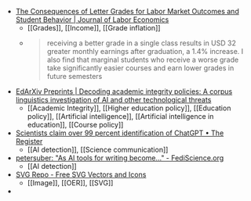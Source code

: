 - [The Consequences of Letter Grades for Labor Market Outcomes and Student Behavior | Journal of Labor Economics](https://www.journals.uchicago.edu/doi/abs/10.1086/719994?af=R)
	- [[Grades]], [[Income]], [[Grade inflation]]
	- >receiving a better grade in a single class results in USD 32 greater monthly earnings after graduation, a 1.4% increase. I also find that marginal students who receive a worse grade take significantly easier courses and earn lower grades in future semesters
- [EdArXiv Preprints | Decoding academic integrity policies: A corpus linguistics investigation of AI and other technological threats](https://edarxiv.org/z4cru/)
	- [[Academic Integrity]], [[Higher education policy]], [[Education policy]], [[Artificial intelligence]], [[Artificial intelligence in education]], [[Course policy]]
- [Scientists claim over 99 percent identification of ChatGPT • The Register](https://www.theregister.com/2023/06/08/scientists_ai_recognition/)
	- [[AI detection]], [[Science communication]]
- [petersuber: "As AI tools for writing become…" - FediScience.org](https://fediscience.org/@petersuber/109874914626745402)
	- [[AI detection]]
- [SVG Repo - Free SVG Vectors and Icons](https://www.svgrepo.com/)
	- [[Image]], [[OER]], [[SVG]]
-